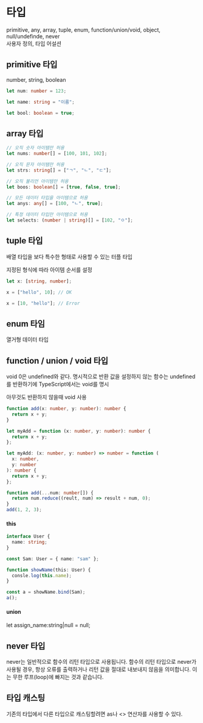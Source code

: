 # 타입

primitive, any, array, tuple, enum, function/union/void, object, null/undefinde, never  
사용자 정의, 타입 어설션

## primitive 타입

number, string, boolean

```ts
let num: number = 123;

let name: string = "이름";

let bool: boolean = true;
```

## array 타입

```ts
// 오직 숫자 아이템만 허용
let nums: number[] = [100, 101, 102];

// 오직 문자 아이템만 허용
let strs: string[] = ["ㄱ", "ㄴ", "ㄷ"];

// 오직 불리언 아이템만 허용
let boos: boolean[] = [true, false, true];

// 모든 데이터 타입을 아이템으로 허용
let anys: any[] = [100, "ㄴ", true];

// 특정 데이터 타입만 아이템으로 허용
let selects: (number | string)[] = [102, "ㅇ"];
```

## tuple 타입

배열 타입을 보다 특수한 형태로 사용할 수 있는 터플 타입

지정된 형식에 따라 아이템 순서를 설정

```ts
let x: [string, number];

x = ["hello", 10]; // OK

x = [10, "hello"]; // Error
```

## enum 타임

열거형 데이터 타입

## function / union / void 타입

void 0은 undefined와 같다. 명시적으로 반환 값을 설정하지 않는 함수는 undefined를 반환하기에 TypeScript에서는 void를 명시

아무것도 반환하지 않을때 void 사용

```ts
function add(x: number, y: number): number {
  return x + y;
}

let myAdd = function (x: number, y: number): number {
  return x + y;
};

let myAdd: (x: number, y: number) => number = function (
  x: number,
  y: number
): number {
  return x + y;
};
```

```ts
function add(...num: number[]) {
  return num.reduce((reult, num) => result + num, 0);
}
add(1, 2, 3);
```

#### this

```ts
interface User {
  name: string;
}

const Sam: User = { name: "sam" };

function showName(this: User) {
  consle.log(this.name);
}

const a = showName.bind(Sam);
a();
```

#### union

let assign_name:string|null = null;

## never 타입

never는 일반적으로 함수의 리턴 타입으로 사용됩니다. 함수의 리턴 타입으로 never가 사용될 경우, 항상 오류를 출력하거나 리턴 값을 절대로 내보내지 않음을 의미합니다. 이는 무한 루프(loop)에 빠지는 것과 같습니다.

## 타입 캐스팅

기존의 타입에서 다른 타입으로 캐스팅할려면 as나 <> 연산자를 사용할 수 있다.
